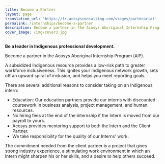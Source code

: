 ```yaml
---
title: Become a Partner
layout: page
translation_url: 'https://fr.acosysconsulting.com/stages/partenariat'
permalink: /internships/become-a-partner
description: Become a partner in the Acosys Aboriginal Internship Program (AIP).
cover_image: /img/cover3.jpg
---
```


**Be a leader in Indigenous professional development.**

Become a partner in the Acosys Aboriginal Internship Program (AIP).

A subsidized Indigenous resource provides a low-risk path to greater workforce inclusiveness. This
ignites your Indigenous network growth, sets off an upward spiral of inclusion, and helps you meet
reporting goals.

There are several additional reasons to consider taking on an Indigenous intern:

- Education: Our education partners provide our interns with discounted coursework in business
analysis, project management, and human resources.
- No hiring fees at the end of the internship if the Intern is moved from our payroll to yours.
- Acosys provides mentoring support to both the Intern and the Client Partner.
- We take responsibility for the quality of our Interns' work.

The commitment needed from the client partner is a project that gives strong industry experience, a
stimulating work environment in which an Intern might sharpen his or her skills, and a desire to help
others succeed.
